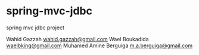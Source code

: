 spring-mvc-jdbc
===============

spring mvc jdbc project

Wahid Gazzah            wahid.gazzah@gmail.com
Wael Boukadida          waelbking@gmail.com
Muhamed Amine Berguiga  m.a.berguiga@gmail.com
